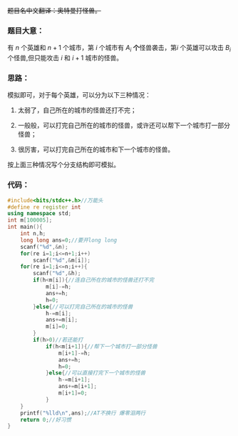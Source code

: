 ~~题目名中文翻译：奥特曼打怪兽。~~

### 题目大意：

有 $n$ 个英雄和 $n+1$ 个城市，第 $i$ 个城市有 $A_i$ **个**怪兽袭击，第$i$ 个英雄可以攻击 $B_i$ 个怪兽,但只能攻击 $i$ 和 $i+1$ 城市的怪兽。

### 思路：

模拟即可，对于每个英雄，可以分为以下三种情况：

1. 太弱了，自己所在的城市的怪兽还打不完；

2. 一般般，可以打完自己所在的城市的怪兽，或许还可以帮下一个城市打一部分怪兽；

3. 很厉害，可以打完自己所在的城市和下一个城市的怪兽。

按上面三种情况写个分支结构即可模拟。

### 代码：

```cpp
#include<bits/stdc++.h>//万能头 
#define re register int
using namespace std;
int m[100005];
int main(){
	int n,h;
	long long ans=0;//要开long long
	scanf("%d",&n);
	for(re i=1;i<=n+1;i++)
		scanf("%d",&m[i]);
	for(re i=1;i<=n;i++){
		scanf("%d",&h);
		if(h<m[i]){//连自己所在的城市的怪兽还打不完
			m[i]-=h;
			ans+=h;
			h=0;
		}else{//可以打完自己所在的城市的怪兽
			h-=m[i];
			ans+=m[i];
			m[i]=0;
		}
		if(h>0)//若还能打 
			if(h<m[i+1]){//帮下一个城市打一部分怪兽 
				m[i+1]-=h;
				ans+=h;
				h=0;
			}else{//可以直接打完下一个城市的怪兽
				h-=m[i+1];
				ans+=m[i+1];
				m[i+1]=0;
			}
	}
	printf("%lld\n",ans);//AT不换行 爆零泪两行 
	return 0;//好习惯 
}
```
